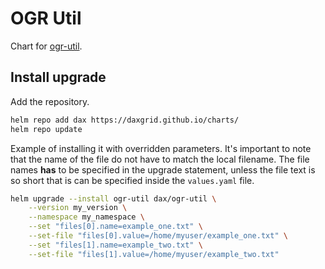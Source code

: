 # OGR Util

Chart for [ogr-util](https://github.com/DAXGRID/ogr-util).

## Install upgrade

Add the repository.

```sh
helm repo add dax https://daxgrid.github.io/charts/
helm repo update
```

Example of installing it with overridden parameters. It's important to note that the name of the file do not have to match the local filename. The file names __has__ to be specified in the upgrade statement, unless the file text is so short that is can be specified inside the `values.yaml` file.

```sh
helm upgrade --install ogr-util dax/ogr-util \
    --version my_version \
    --namespace my_namespace \
    --set "files[0].name=example_one.txt" \
    --set-file "files[0].value=/home/myuser/example_one.txt" \
    --set "files[1].name=example_two.txt" \
    --set-file "files[1].value=/home/myuser/example_two.txt"
```
